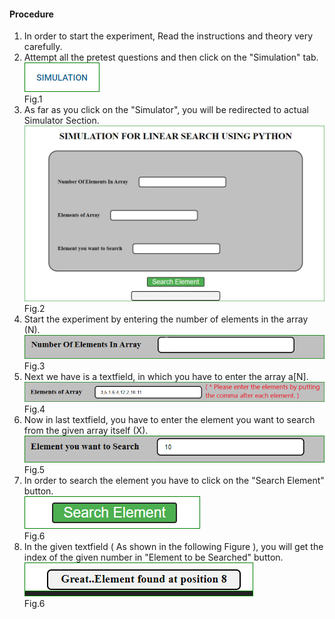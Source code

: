 #### Procedure

1. In order to start the experiment, Read the instructions and theory very carefully.<br>
2. Attempt all the pretest questions and then click on the "Simulation" tab. <br>
<img src="images/Simulatortab.PNG"> <br>
Fig.1 <br>
3. As far as you click on the "Simulator", you will be redirected to actual Simulator Section. <br>
<img src="images/Simulator SS blank.PNG"> <br>
Fig.2 <br>
4. Start the experiment by entering the number of elements in the array (N). <br>
<img src="images/numberofelements.png"><br>
Fig.3 <br>
5. Next we have is a textfield, in which you have to enter the array a[N].<br>
<img src="images/arrayscreenshot.png"> <br>
Fig.4 <br>
6. Now in last textfield, you have to enter the element you want to search from the given array itself (X).<br>
<img src="images/element to be search.png"><br>
Fig.5 <br>
7. In order to search the element you have to click on the "Search Element" button. <br>
<img src="images/searchbutton.PNG"><br>
Fig.6 <br>
8. In the given textfield ( As shown in the following Figure ), you will get the index of the given number in "Element to be Searched" button.<br>
<img src="images/elementindex.PNG"><br>
Fig.6 <br>

